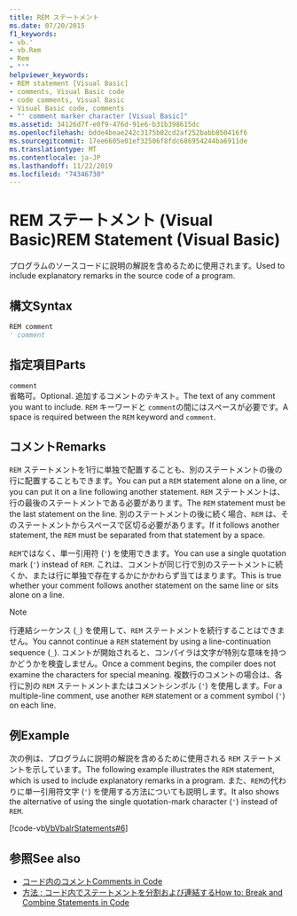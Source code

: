 ```yaml
---
title: REM ステートメント
ms.date: 07/20/2015
f1_keywords:
- vb.'
- vb.Rem
- Rem
- "'"
helpviewer_keywords:
- REM statement [Visual Basic]
- comments, Visual Basic code
- code comments, Visual Basic
- Visual Basic code, comments
- "' comment marker character [Visual Basic]"
ms.assetid: 34126d7f-e0f9-476d-91e6-b31b398615dc
ms.openlocfilehash: bdde4beae242c3175b02cd2af252babb850416f6
ms.sourcegitcommit: 17ee6605e01ef32506f8fdc686954244ba6911de
ms.translationtype: MT
ms.contentlocale: ja-JP
ms.lasthandoff: 11/22/2019
ms.locfileid: "74346730"
---
```

# <a name="rem-statement-visual-basic"></a><span data-ttu-id="86108-102">REM ステートメント (Visual Basic)</span><span class="sxs-lookup"><span data-stu-id="86108-102">REM Statement (Visual Basic)</span></span>
<span data-ttu-id="86108-103">プログラムのソースコードに説明の解説を含めるために使用されます。</span><span class="sxs-lookup"><span data-stu-id="86108-103">Used to include explanatory remarks in the source code of a program.</span></span>  
  
## <a name="syntax"></a><span data-ttu-id="86108-104">構文</span><span class="sxs-lookup"><span data-stu-id="86108-104">Syntax</span></span>  
  
```vb  
REM comment  
' comment  
```  
  
## <a name="parts"></a><span data-ttu-id="86108-105">指定項目</span><span class="sxs-lookup"><span data-stu-id="86108-105">Parts</span></span>  
 `comment`  
 <span data-ttu-id="86108-106">省略可。</span><span class="sxs-lookup"><span data-stu-id="86108-106">Optional.</span></span> <span data-ttu-id="86108-107">追加するコメントのテキスト。</span><span class="sxs-lookup"><span data-stu-id="86108-107">The text of any comment you want to include.</span></span> <span data-ttu-id="86108-108">`REM` キーワードと `comment`の間にはスペースが必要です。</span><span class="sxs-lookup"><span data-stu-id="86108-108">A space is required between the `REM` keyword and `comment`.</span></span>  
  
## <a name="remarks"></a><span data-ttu-id="86108-109">コメント</span><span class="sxs-lookup"><span data-stu-id="86108-109">Remarks</span></span>  
 <span data-ttu-id="86108-110">`REM` ステートメントを1行に単独で配置することも、別のステートメントの後の行に配置することもできます。</span><span class="sxs-lookup"><span data-stu-id="86108-110">You can put a `REM` statement alone on a line, or you can put it on a line following another statement.</span></span> <span data-ttu-id="86108-111">`REM` ステートメントは、行の最後のステートメントである必要があります。</span><span class="sxs-lookup"><span data-stu-id="86108-111">The `REM` statement must be the last statement on the line.</span></span> <span data-ttu-id="86108-112">別のステートメントの後に続く場合、`REM` は、そのステートメントからスペースで区切る必要があります。</span><span class="sxs-lookup"><span data-stu-id="86108-112">If it follows another statement, the `REM` must be separated from that statement by a space.</span></span>  
  
 <span data-ttu-id="86108-113">`REM`ではなく、単一引用符 (`'`) を使用できます。</span><span class="sxs-lookup"><span data-stu-id="86108-113">You can use a single quotation mark (`'`) instead of `REM`.</span></span> <span data-ttu-id="86108-114">これは、コメントが同じ行で別のステートメントに続くか、または行に単独で存在するかにかかわらず当てはまります。</span><span class="sxs-lookup"><span data-stu-id="86108-114">This is true whether your comment follows another statement on the same line or sits alone on a line.</span></span>  
  
> [!NOTE]
> <span data-ttu-id="86108-115">行連結シーケンス (`_`) を使用して、`REM` ステートメントを続行することはできません。</span><span class="sxs-lookup"><span data-stu-id="86108-115">You cannot continue a `REM` statement by using a line-continuation sequence (`_`).</span></span> <span data-ttu-id="86108-116">コメントが開始されると、コンパイラは文字が特別な意味を持つかどうかを検査しません。</span><span class="sxs-lookup"><span data-stu-id="86108-116">Once a comment begins, the compiler does not examine the characters for special meaning.</span></span> <span data-ttu-id="86108-117">複数行のコメントの場合は、各行に別の `REM` ステートメントまたはコメントシンボル (`'`) を使用します。</span><span class="sxs-lookup"><span data-stu-id="86108-117">For a multiple-line comment, use another `REM` statement or a comment symbol (`'`) on each line.</span></span>  
  
## <a name="example"></a><span data-ttu-id="86108-118">例</span><span class="sxs-lookup"><span data-stu-id="86108-118">Example</span></span>  
 <span data-ttu-id="86108-119">次の例は、プログラムに説明の解説を含めるために使用される `REM` ステートメントを示しています。</span><span class="sxs-lookup"><span data-stu-id="86108-119">The following example illustrates the `REM` statement, which is used to include explanatory remarks in a program.</span></span> <span data-ttu-id="86108-120">また、`REM`の代わりに単一引用符文字 (`'`) を使用する方法についても説明します。</span><span class="sxs-lookup"><span data-stu-id="86108-120">It also shows the alternative of using the single quotation-mark character (`'`) instead of `REM`.</span></span>  
  
 [!code-vb[VbVbalrStatements#6](~/samples/snippets/visualbasic/VS_Snippets_VBCSharp/VbVbalrStatements/VB/Class1.vb#6)]  
  
## <a name="see-also"></a><span data-ttu-id="86108-121">参照</span><span class="sxs-lookup"><span data-stu-id="86108-121">See also</span></span>

- [<span data-ttu-id="86108-122">コード内のコメント</span><span class="sxs-lookup"><span data-stu-id="86108-122">Comments in Code</span></span>](../../../visual-basic/programming-guide/program-structure/comments-in-code.md)
- [<span data-ttu-id="86108-123">方法 : コード内でステートメントを分割および連結する</span><span class="sxs-lookup"><span data-stu-id="86108-123">How to: Break and Combine Statements in Code</span></span>](../../../visual-basic/programming-guide/program-structure/how-to-break-and-combine-statements-in-code.md)
